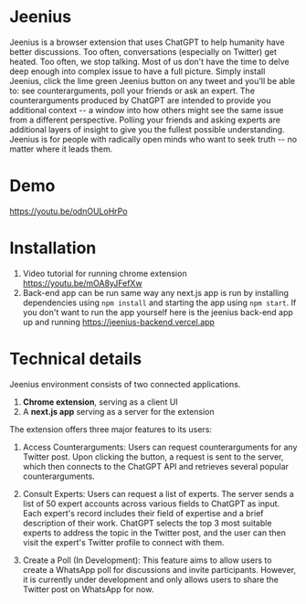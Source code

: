 # Jeenius

Jeenius is a browser extension that uses ChatGPT to help humanity have better discussions. Too often, conversations (especially on Twitter) get heated. Too often, we stop talking. Most of us don't have the time to delve deep enough into complex issue to have a full picture. Simply install Jeenius, click the lime green Jeenius button on any tweet and you'll be able to: see counterarguments, poll your friends or ask an expert. The counterarguments produced by ChatGPT are intended to provide you additional context -- a window into how others might see the same issue from a different perspective. Polling your friends and asking experts are additional layers of insight to give you the fullest possible understanding. Jeenius is for people with radically open minds who want to seek truth -- no matter where it leads them.

# Demo
https://youtu.be/odnOULoHrPo

# Installation
1. Video tutorial for running chrome extension https://youtu.be/mOA8yJFefXw
4. Back-end app can be run same way any next.js app is run by installing dependencies using `npm install` and starting the app using `npm start`. If you don't want to run the app yourself here is the jeenius back-end app up and running https://jeenius-backend.vercel.app

# Technical details
Jeenius environment consists of two connected applications. 

1. **Chrome extension**, serving as a client UI
2. A **next.js app** serving as a server for the extension

The extension offers three major features to its users:
1. Access Counterarguments:
Users can request counterarguments for any Twitter post. Upon clicking the button, a request is sent to the server, which then connects to the ChatGPT API and retrieves several popular counterarguments.

2. Consult Experts:
Users can request a list of experts. The server sends a list of 50 expert accounts across various fields to ChatGPT as input. Each expert's record includes their field of expertise and a brief description of their work. ChatGPT selects the top 3 most suitable experts to address the topic in the Twitter post, and the user can then visit the expert's Twitter profile to connect with them.

3. Create a Poll (In Development):
This feature aims to allow users to create a WhatsApp poll for discussions and invite participants. However, it is currently under development and only allows users to share the Twitter post on WhatsApp for now.
